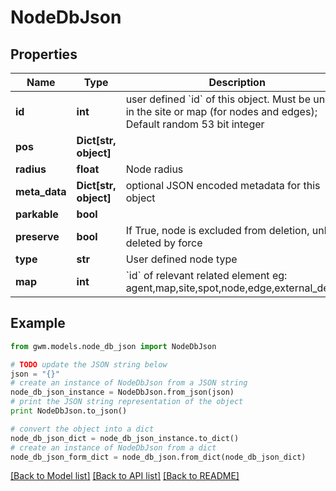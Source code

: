 # NodeDbJson


## Properties
Name | Type | Description | Notes
------------ | ------------- | ------------- | -------------
**id** | **int** | user defined &#x60;id&#x60; of this object. Must be unique in the site or map (for nodes and edges); Default random 53 bit integer | [optional] 
**pos** | **Dict[str, object]** |  | [readonly] 
**radius** | **float** | Node radius | [optional] 
**meta_data** | **Dict[str, object]** | optional JSON encoded metadata for this object | [optional] 
**parkable** | **bool** |  | [optional] 
**preserve** | **bool** | If True, node is excluded from deletion, unless deleted by force | [optional] 
**type** | **str** | User defined node type | [optional] 
**map** | **int** | &#x60;id&#x60; of relevant related element eg: agent,map,site,spot,node,edge,external_device | [readonly] 

## Example

```python
from gwm.models.node_db_json import NodeDbJson

# TODO update the JSON string below
json = "{}"
# create an instance of NodeDbJson from a JSON string
node_db_json_instance = NodeDbJson.from_json(json)
# print the JSON string representation of the object
print NodeDbJson.to_json()

# convert the object into a dict
node_db_json_dict = node_db_json_instance.to_dict()
# create an instance of NodeDbJson from a dict
node_db_json_form_dict = node_db_json.from_dict(node_db_json_dict)
```
[[Back to Model list]](../README.md#documentation-for-models) [[Back to API list]](../README.md#documentation-for-api-endpoints) [[Back to README]](../README.md)


